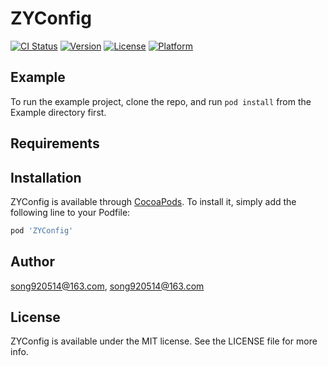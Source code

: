 # ZYConfig

[![CI Status](https://img.shields.io/travis/song920514@163.com/ZYConfig.svg?style=flat)](https://travis-ci.org/song920514@163.com/ZYConfig)
[![Version](https://img.shields.io/cocoapods/v/ZYConfig.svg?style=flat)](https://cocoapods.org/pods/ZYConfig)
[![License](https://img.shields.io/cocoapods/l/ZYConfig.svg?style=flat)](https://cocoapods.org/pods/ZYConfig)
[![Platform](https://img.shields.io/cocoapods/p/ZYConfig.svg?style=flat)](https://cocoapods.org/pods/ZYConfig)

## Example

To run the example project, clone the repo, and run `pod install` from the Example directory first.

## Requirements

## Installation

ZYConfig is available through [CocoaPods](https://cocoapods.org). To install
it, simply add the following line to your Podfile:

```ruby
pod 'ZYConfig'
```

## Author

song920514@163.com, song920514@163.com

## License

ZYConfig is available under the MIT license. See the LICENSE file for more info.
